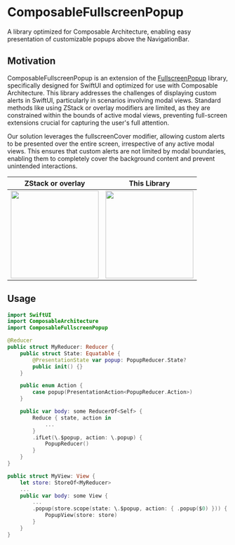 # ComposableFullscreenPopup
A library optimized for Composable Architecture, enabling easy presentation of customizable popups above the NavigationBar.

## Motivation
ComposableFullscreenPopup is an extension of the [FullscreenPopup](https://github.com/Ryu0118/swift-fullscreen-popup) library, specifically designed for SwiftUI and optimized for use with Composable Architecture. This library addresses the challenges of displaying custom alerts in SwiftUI, particularly in scenarios involving modal views. Standard methods like using ZStack or overlay modifiers are limited, as they are constrained within the bounds of active modal views, preventing full-screen extensions crucial for capturing the user's full attention.

Our solution leverages the fullscreenCover modifier, allowing custom alerts to be presented over the entire screen, irrespective of any active modal views. This ensures that custom alerts are not limited by modal boundaries, enabling them to completely cover the background content and prevent unintended interactions. 

|  ZStack or overlay  |  This Library  |
| ---- | ---- |
|  <img src="https://github.com/Ryu0118/swift-fullscreen-popup/assets/87907656/9756e921-ba9f-4190-8cb8-0b3b7e1f16a8" width="200">  |  <img src="https://github.com/Ryu0118/swift-fullscreen-popup/assets/87907656/1c1b9478-81e5-491c-86d1-e52e2c8b7fbd" width="200">  |

## Usage
```Swift
import SwiftUI
import ComposableArchitecture
import ComposableFullscreenPopup

@Reducer
public struct MyReducer: Reducer {
    public struct State: Equatable {
        @PresentationState var popup: PopupReducer.State?
        public init() {}
    }

    public enum Action {
        case popup(PresentationAction<PopupReducer.Action>)
    }

    public var body: some ReducerOf<Self> {
        Reduce { state, action in
            ...
        }
        .ifLet(\.$popup, action: \.popup) {
            PopupReducer()
        }
    }
}

public struct MyView: View {
    let store: StoreOf<MyReducer>
    ...
    public var body: some View {
        ...
        .popup(store.scope(state: \.$popup, action: { .popup($0) })) { store in
            PopupView(store: store)
        }
    }
}
```
